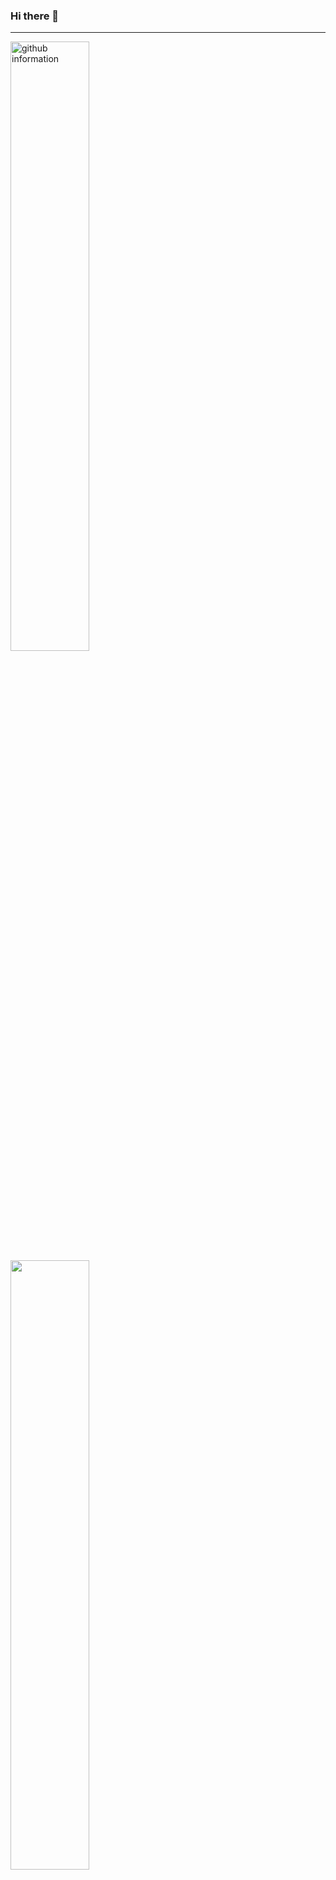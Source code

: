 ### Hi there 👋

<!--
**Jayyyu1w/Jayyyu1w** is a ✨ _special_ ✨ repository because its `README.md` (this file) appears on your GitHub profile.

Here are some ideas to get you started:

- 🔭 I’m currently working on ...
- 🌱 I’m currently learning ...
- 👯 I’m looking to collaborate on ...
- 🤔 I’m looking for help with ...
- 💬 Ask me about ...
- 📫 How to reach me: ...
- 😄 Pronouns: ...
- ⚡ Fun fact: ...
-->
---


<img src = "https://github-readme-stats.vercel.app/api?username=Jayyyu1w&show_icons=true&theme=radical" width = "50%" alt = "github information">
<br>
<img src = "https://github-readme-stats.vercel.app/api/top-langs/?username=Jayyyu1w&layout=compact" width = "50%">
